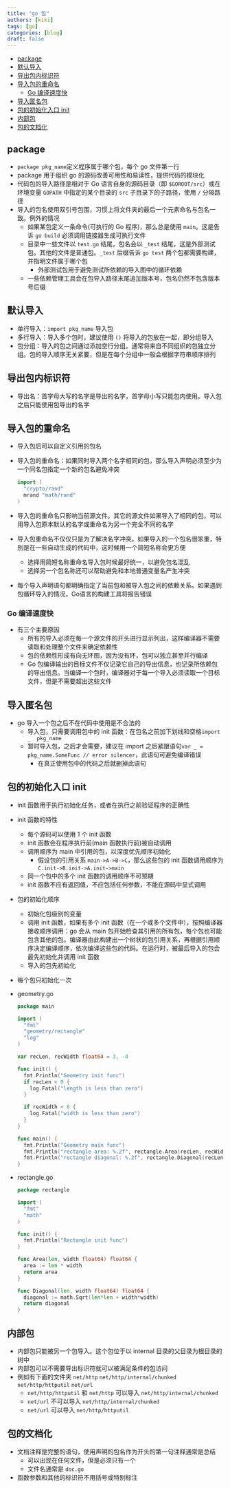 ```yaml
---
title: "go 包"
authors: [kiki]
tags: [go]
categories: [blog]
draft: false
---
```


- [package](#package)
- [默认导入](#%e9%bb%98%e8%ae%a4%e5%af%bc%e5%85%a5)
- [导出包内标识符](#%e5%af%bc%e5%87%ba%e5%8c%85%e5%86%85%e6%a0%87%e8%af%86%e7%ac%a6)
- [导入包的重命名](#%e5%af%bc%e5%85%a5%e5%8c%85%e7%9a%84%e9%87%8d%e5%91%bd%e5%90%8d)
  - [Go 编译速度快](#go-%e7%bc%96%e8%af%91%e9%80%9f%e5%ba%a6%e5%bf%ab)
- [导入匿名包](#%e5%af%bc%e5%85%a5%e5%8c%bf%e5%90%8d%e5%8c%85)
- [包的初始化入口 init](#%e5%8c%85%e7%9a%84%e5%88%9d%e5%a7%8b%e5%8c%96%e5%85%a5%e5%8f%a3-init)
- [内部包](#%e5%86%85%e9%83%a8%e5%8c%85)
- [包的文档化](#%e5%8c%85%e7%9a%84%e6%96%87%e6%a1%a3%e5%8c%96)

## package

- `package pkg_name`定义程序属于哪个包，每个 go 文件第一行
- package 用于组织 go 的源码改善可用性和易读性，提供代码的模块化
- 代码包的导入路径是相对于 Go 语言自身的源码目录（即 `$GOROOT/src`）或在环境变量 `GOPATH` 中指定的某个目录的 `src` 子目录下的子路径，使用 `/` 分隔路径
- 导入的包名使用双引号包围，习惯上将文件夹的最后一个元素命名与包名一致。例外的情况
  - 如果某包定义一条命令(可执行的 Go 程序)，那么总是使用 `main`。这是告诉 `go build` 必须调用链接器生成可执行文件
  - 目录中一些文件以 `test.go` 结尾，包名会以 `_test` 结尾，这是外部测试包。其他的文件是普通包。`_test` 后缀告诉 `go test` 两个包都需要构建，并指明文件属于哪个包
    - 外部测试包用于避免测试所依赖的导入图中的循环依赖
  - 一些依赖管理工具会在包导入路径末尾追加版本号，包名仍然不包含版本号后缀

## 默认导入

- 单行导入：`import pkg_name` 导入包
- 多行导入：导入多个包时，建议使用 `()` 将导入的包放在一起，即分组导入
- 包分组：导入的包之间通过添加空行分组。通常将来自不同组织的包独立分组。包的导入顺序无关紧要，但是在每个分组中一般会根据字符串顺序排列

## 导出包内标识符

- 导出名：首字母大写的名字是导出的名字，首字母小写只能包内使用。导入包之后只能使用包导出的名字

## 导入包的重命名

- 导入包后可以自定义引用的包名
- 导入包的重命名：如果同时导入两个名字相同的包，那么导入声明必须至少为一个同名包指定一个新的包名避免冲突

  ```go
  import (
    "crypto/rand"
    mrand "math/rand"
  )
  ```

- 导入包的重命名只影响当前源文件。其它的源文件如果导入了相同的包，可以用导入包原本默认的名字或重命名为另一个完全不同的名字
- 导入包重命名不仅仅只是为了解决名字冲突。如果导入的一个包名很笨重，特别是在一些自动生成的代码中，这时候用一个简短名称会更方便
  - 选择用简短名称重命名导入包时候最好统一，以避免包名混乱
  - 选择另一个包名称还可以帮助避免和本地普通变量名产生冲突
- 每个导入声明语句都明确指定了当前包和被导入包之间的依赖关系。如果遇到包循环导入的情况，Go语言的构建工具将报告错误

### Go 编译速度快

- 有三个主要原因
  - 所有的导入必须在每一个源文件的开头进行显示列出，这样编译器不需要读取和处理整个文件来确定依赖性
  - 包的依赖性形成有向无环图，因为没有环，包可以独立甚至并行编译
  - Go 包编译输出的目标文件不仅记录它自己的导出信息，也记录所依赖包的导出信息。当编译一个包时，编译器对于每一个导入必须读取一个目标文件，但是不需要超出这些文件

## 导入匿名包

- go 导入一个包之后不在代码中使用是不合法的
  - 导入包，只需要调用包中的 init 函数：在包名之前加下划线和空格`import _  pkg_name`
  - 暂时导入包，之后才会需要，建议在 import 之后紧跟语句`var _ = pkg_name.SomeFunc // error silencer`，此语句可避免编译错误
    - 在真正使用包中的代码之后就删掉此语句

## 包的初始化入口 init

- init 函数用于执行初始化任务，或者在执行之前验证程序的正确性
- init 函数的特性
  - 每个源码可以使用 1 个 init 函数
  - init 函数会在程序执行前(main 函数执行前)被自动调用
  - 调用顺序为 main 中引用的包，以深度优先顺序初始化
    - 假设包的引用关系 `main->A->B->C`，那么这些包的 init 函数调用顺序为 `C.init->B.init->A.init->main`
  - 同一个包中的多个 init 函数的调用顺序不可预期
  - init 函数不应有返回值，不应包括任何参数，不能在源码中显式调用
- 包的初始化顺序
  - 初始化包级别的变量
  - 调用 init 函数，如果有多个 init 函数（在一个或多个文件中），按照编译器接收顺序调用：go 会从 main 包开始检查其引用的所有包，每个包也可能包含其他的包。编译器由此构建出一个树状的包引用关系，再根据引用顺序决定编译顺序，依次编译这些包的代码。在运行时，被最后导入的包会最先初始化并调用 init 函数
  - 导入的包先初始化
- 每个包只初始化一次

- geometry.go

  ```go
  package main

  import (
    "fmt"
    "geometry/rectangle"
    "log"
  )

  var recLen, recWidth float64 = 3, -4

  func init() {
    fmt.Println("Geometry init func")
    if recLen < 0 {
      log.Fatal("length is less than zero")
    }

    if recWidth < 0 {
      log.Fatal("width is less than zero")
    }
  }

  func main() {
    fmt.Println("Geometry main func")
    fmt.Println("rectangle area: %.2f", rectangle.Area(recLen, recWidth))
    fmt.Println("rectangle diagonal: %.2f", rectangle.Diagonal(recLen, recWidth))
  }
  ```

- rectangle.go

  ```go
  package rectangle

  import (
    "fmt"
    "math"
  )

  func init() {
    fmt.Println("Rectangle init func")
  }

  func Area(len, width float64) float64 {
    area := len * width
    return area
  }

  func Diagonal(len, width float64) float64 {
    diagonal := math.Sqrt(len*len + width*width)
    return diagonal
  }
  ```

## 内部包

- 内部包只能被另一个包导入。这个包位于以 internal 目录的父目录为根目录的树中
- 内部包可以不需要导出标识符就可以被满足条件的包访问
- 例如有下面的文件夹 `net/http` `net/http/internal/chunked` `net/http/httputil` `net/url`
  - `net/http/httputil` 和 `net/http` 可以导入 `net/http/internal/chunked`
  - `net/url` 不可以导入 `net/http/internal/chunked`
  - `net/url` 可以导入 `net/http/httputil`

## 包的文档化

- 文档注释是完整的语句，使用声明的包名作为开头的第一句注释通常是总结
  - 可以出现在任何文件，但是必须只有一个
  - 文件名通常是 `doc.go`
- 函数参数和其他的标识符不用括号或特别标注
